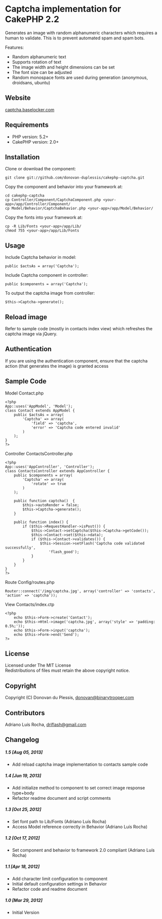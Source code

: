 # Captcha implementation for CakePHP 2.2

Generates an image with random alphanumeric characters which requires a human to validate.  This is to prevent automated spam and spam bots.

Features:

+ Random alphanumeric text
+ Supports rotation of text
+ The image width and height dimensions can be set
+ The font size can be adjusted
+ Random monospace fonts are used during generation (anonymous, droidsans, ubuntu)

## Website

[captcha.baselocker.com](http://captcha.baselocker.com)

## Requirements

+ PHP version: 5.2+
+ CakePHP version: 2.0+

## Installation

Clone or download the component:

    git clone git://github.com/donovan-duplessis/cakephp-captcha.git

Copy the component and behavior into your framework at:

    cd cakephp-captcha
    cp Controller/Component/CaptchaComponent.php <your-app>/app/Controller/Component/
    cp Model/Behavior/CaptchaBehavior.php <your-app>/app/Model/Behavior/

Copy the fonts into your framework at:

    cp -R Lib/Fonts <your-app>/app/Lib/
    chmod 755 <your-app>/app/Lib/Fonts

## Usage

Include Captcha behavior in model:<br/>

    public $actsAs = array('Captcha');

Include Captcha component in controller:

    public $components = array('Captcha');

To output the captcha image from controller:

    $this->Captcha->generate();

## Reload image

Refer to sample code (mostly in contacts index view) which refreshes the captcha image via jQuery.

## Authentication

If you are using the authentication component, ensure that the captcha action (that generates the image) is granted access

## Sample Code

Model Contact.php

    <?php
    App::uses('AppModel', 'Model');
    class Contact extends AppModel {
        public $actsAs = array(
            'Captcha' => array(
                'field' => 'captcha',
                'error' => 'Captcha code entered invalid'
            )
        );
    }
    ?>

Controller ContactsController.php

    <?php
    App::uses('AppController', 'Controller');
    class ContactsController extends AppController {
        public $components = array(
            'Captcha' => array(
                'rotate' => true
            )
        );

        public function captcha()  {
            $this->autoRender = false;
            $this->Captcha->generate();
        }

        public function index() {
            if ($this->RequestHandler->isPost()) {
                $this->Contact->setCaptcha($this->Captcha->getCode());
                $this->Contact->set($this->data);
                if ($this->Contact->validates()) {
                    $this->Session->setFlash('Captcha code validated successfully',
                        'flash_good');
                }
            }
        }
    }
    ?>

Route Config/routes.php

    Router::connect('/img/captcha.jpg', array('controller' => 'contacts', 'action' => 'captcha'));

View Contacts/index.ctp

    <?php
        echo $this->Form->create('Contact');
        echo $this->Html->image('captcha.jpg', array('style' => 'padding: 0.5%;'));
        echo $this->Form->input('captcha');
        echo $this->Form->end('Send');
    ?>

## License

Licensed under The MIT License<br/>
Redistributions of files must retain the above copyright notice.

## Copyright

Copyright (C) Donovan du Plessis, donovan@binarytrooper.com

## Contributors

Adriano Luís Rocha, <driflash@gmail.com>

## Changelog

##### 1.5 [Aug 05, 2013]
* Add reload captcha image implementation to contacts sample code

##### 1.4 [Jun 19, 2013]
* Add initialize method to component to set correct image response type+body
* Refactor readme document and script comments

##### 1.3 [Oct 25, 2012]
* Set font path to Lib/Fonts (Adriano Luís Rocha)
* Access Model reference correctly in Behavior (Adriano Luís Rocha)

##### 1.2 [Oct 17, 2012]
* Set component and behavior to framework 2.0 compliant (Adriano Luís Rocha)

##### 1.1 [Apr 18, 2012]
* Add character limit configuration to component
* Initial default configuration settings in Behavior
* Refactor code and readme document

##### 1.0 [Mar 29, 2012]
* Initial Version
